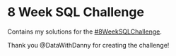 # 8 Week SQL Challenge
Contains my solutions for the [#8WeekSQLChallenge](https://8weeksqlchallenge.com/). 

Thank you @DataWithDanny for creating the challenge!
